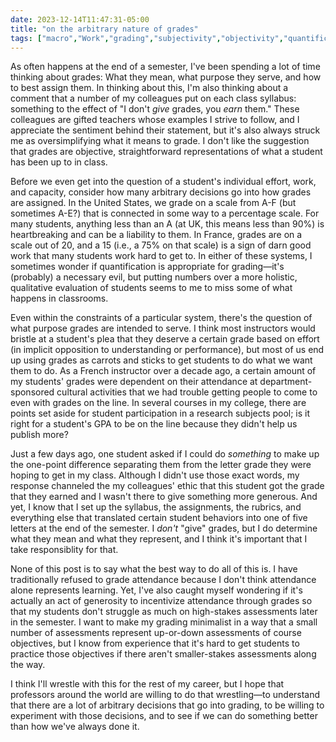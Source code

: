 ```yaml
---
date: 2023-12-14T11:47:31-05:00
title: "on the arbitrary nature of grades"
tags: ["macro","Work","grading","subjectivity","objectivity","quantification","ungrading"]
---
```

As often happens at the end of a semester, I've been spending a lot of time thinking about grades: What they mean, what purpose they serve, and how to best assign them. In thinking about this, I'm also thinking about a comment that a number of my colleagues put on each class syllabus: something to the effect of "I don't *give* grades, you *earn* them." These colleagues are gifted teachers whose examples I strive to follow, and I appreciate the sentiment behind their statement, but it's also always struck me as oversimplifying what it means to grade. I don't like the suggestion that grades are objective, straightforward representations of what a student has been up to in class.

Before we even get into the question of a student's individual effort, work, and capacity, consider how many arbitrary decisions go into how grades are assigned. In the United States, we grade on a scale from A-F (but sometimes A-E?) that is connected in some way to a percentage scale. For many students, anything less than an A (at UK, this means less than 90%) is heartbreaking and can be a liability to them. In France, grades are on a scale out of 20, and a 15 (i.e., a 75% on that scale) is a sign of darn good work that many students work hard to get to. In either of these systems, I sometimes wonder if quantification is appropriate for grading—it's (probably) a necessary evil, but putting numbers over a more holistic, qualitative evaluation of students seems to me to miss some of what happens in classrooms.

Even within the constraints of a particular system, there's the question of what purpose grades are intended to serve. I think most instructors would bristle at a student's plea that they deserve a certain grade based on effort (in implicit opposition to understanding or performance), but most of us end up using grades as carrots and sticks to get students to do what we want them to do. As a French instructor over a decade ago, a certain amount of my students' grades were dependent on their attendance at department-sponsored cultural activities that we had trouble getting people to come to even with grades on the line. In several courses in my college, there are points set aside for student participation in a research subjects pool; is it right for a student's GPA to be on the line because they didn't help us publish more?

Just a few days ago, one student asked if I could do *something* to make up the one-point difference separating them from the letter grade they were hoping to get in my class. Although I didn't use those exact words, my response channeled the my colleagues' ethic that this student got the grade that they earned and I wasn't there to give something more generous. And yet, I know that I set up the syllabus, the assignments, the rubrics, and everything else that translated certain student behaviors into one of five letters at the end of the semester. I *don't* "give" grades, but I do determine what they mean and what they represent, and I think it's important that I take responsiblity for that.

None of this post is to say what the best way to do all of this is. I have traditionally refused to grade attendance because I don't think attendance alone represents learning. Yet, I've also caught myself wondering if it's actually an act of generosity to incentivize attendance through grades so that my students don't struggle as much on high-stakes assessments later in the semester. I want to make my grading minimalist in a way that a small number of assessments represent up-or-down assessments of course objectives, but I know from experience that it's hard to get students to practice those objectives if there aren't smaller-stakes assessments along the way. 

I think I'll wrestle with this for the rest of my career, but I hope that professors around the world are willing to do that wrestling—to understand that there are a lot of arbitrary decisions that go into grading, to be willing to experiment with those decisions, and to see if we can do something better than how we've always done it.